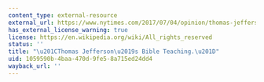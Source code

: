 ```yaml
---
content_type: external-resource
external_url: https://www.nytimes.com/2017/07/04/opinion/thomas-jeffersons-bible-teaching.html
has_external_license_warning: true
license: https://en.wikipedia.org/wiki/All_rights_reserved
status: ''
title: "\u201CThomas Jefferson\u2019s Bible Teaching.\u201D"
uid: 1059590b-4baa-470d-9fe5-8a715ed24dd4
wayback_url: ''
---
```

